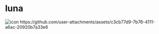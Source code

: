 # luna

<img src="https://github.com/user-attachments/assets/c3cb77d9-7b76-4111-a6ac-20920b7a33e6" alt="icon" />
https://github.com/user-attachments/assets/c3cb77d9-7b76-4111-a6ac-20920b7a33e6
